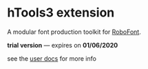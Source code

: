 hTools3 extension
=================

A modular font production toolkit for [RoboFont](http://robofont.com/).

**trial version** — expires on **01/06/2020**

see the [user docs](https://hipertipo.gitlab.io/htools3_core_extension/) for more info
